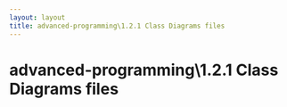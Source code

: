 ```yaml
---
layout: layout
title: advanced-programming\1.2.1 Class Diagrams files
---
```


# advanced-programming\1.2.1 Class Diagrams files

